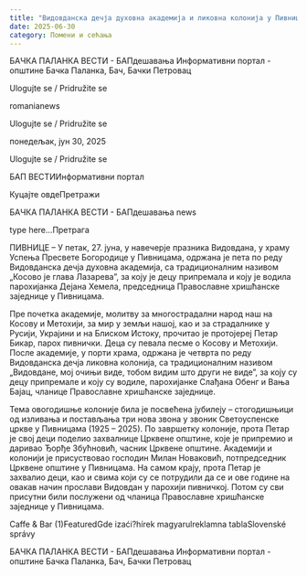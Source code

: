 ```yaml
---
title: "Видовданска дечја духовна академија и ликовна колонија у Пивницама"
date: 2025-06-30
category: Помени и сећања
---
```


БАЧКА ПАЛАНКА ВЕСТИ - БАПдешавања Информативни портал - општине Бачка Паланка, Бач, Бачки Петровац

Ulogujte se / Pridružite se

romanianews

Ulogujte se / Pridružite se

понедељак, јун 30, 2025

Ulogujte se / Pridružite se

БАП ВЕСТИИнформативни портал

Куцајте овдеПретражи

БАЧКА ПАЛАНКА ВЕСТИ - БАПдешавања news

type here...Претрага

ПИВНИЦЕ – У петак, 27. јуна, у навечерје празника Видовдана, у храму Успења Пресвете Богородице у Пивницама, одржана је пета по реду Видовданска дечја духовна академија, са традиционалним називом „Косово је глава Лазареваˮ, за коју је децу припремала и коју је водила парохијанка Дејана Хемела, председница Православне хришћанске заједнице у Пивницама.

Пре почетка академије, молитву за многострадални народ наш на Косову и Метохији, за мир у земљи нашој, као и за страдалнике у Русији, Украјини и на Блиском Истоку, прочитао је протојереј Петар Бикар, парох пивнички.
Деца су певала песме о Косову и Метохији. После академије, у порти храма, одржана је четврта по реду Видовданска дечја ликовна колонија, са традиционалним називом „Видовдане, мој очињи виде, тобом видим што други не видеˮ, за коју су децу припремале и коју су водиле, парохијанке Слађана Обенг и Вања Бајац, чланице Православне хришћанске заједнице.


Тема овогодишње колоније била је посвећена јубилеју – стогодишњици од изливања и постављања три нова звона у звоник Светоуспенске цркве у Пивницама (1925 – 2025). По завршетку колоније, прота Петар је свој деци поделио захвалнице Црквене општине, које је припремио и даривао Ђорђе Збућновић, часник Црквене општине. Академији и колонији је присуствовао господин Милан Новаковић, потпредседник Црквене општине у Пивницама. На самом крају, прота Петар је захвалио деци, као и свима који су се потрудили да се и ове године на овакав начин прослави Видовдан у парохији пивничкој. Потом су сви присутни били послужени од чланица Православне хришћанске заједнице у Пивницама.

Caffe & Bar (1)FeaturedGde izaći?hírek magyarulreklamna tablaSlovenské správy

БАЧКА ПАЛАНКА ВЕСТИ - БАПдешавања Информативни портал - општине Бачка Паланка, Бач, Бачки Петровац
